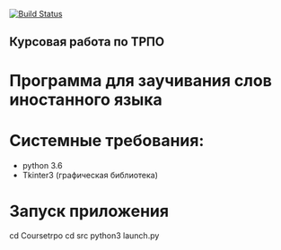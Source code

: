 [![Build Status](https://travis-ci.org/JohnSmith-tech/Coursetrpo.svg?branch=master)](https://travis-ci.org/JohnSmith-tech/Coursetrpo)
## Курсовая работа по ТРПО
# Программа для заучивания слов иностанного языка
# Cистемные требования:
- python 3.6
- Tkinter3 (графическая библиотека)
# Запуск приложения
cd Coursetrpo
cd src
python3 launch.py

